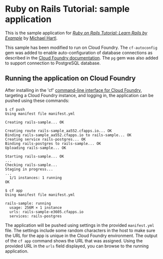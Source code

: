 # Ruby on Rails Tutorial: sample application

This is the sample application for [*Ruby on Rails Tutorial: Learn Rails by Example*](http://railstutorial.org/) by [Michael Hartl](http://michaelhartl.com/).

This sample has been modified to run on Cloud Foundry. The `cf-autoconfig` gem was added to enable auto-configuration of database connections as described in the [Cloud Foundry documentation](http://docs.cloudfoundry.com/docs/using/services/ruby-service-bindings.html). The `pg` gem was also added to support connection to PostgreSQL database. 

## Running the application on Cloud Foundry

After installing in the 'cf' [command-line interface for Cloud Foundry](http://docs.cloudfoundry.com/docs/using/managing-apps/cf/),
targeting a Cloud Foundry instance, and logging in, the application can be pushed using these commands:

~~~
$ cf push 
Using manifest file manifest.yml

Creating rails-sample... OK

Creating route rails-sample_aa552.cfapps.io... OK
Binding rails-sample_aa552.cfapps.io to rails-sample... OK
Creating service rails-postgres... OK
Binding rails-postgres to rails-sample... OK
Uploading rails-sample... OK

Starting rails-sample... OK
...
Checking rails-sample...
Staging in progress...
...
  1/1 instances: 1 running
OK

$ cf app
Using manifest file manifest.yml

rails-sample: running
  usage: 256M × 1 instance
  urls: rails-sample-e3605.cfapps.io
  services: rails-postgres
~~~

The application will be pushed using settings in the provided `manifest.yml` file. The settings include some random 
characters in the host to make sure the URL for the app is unique in the Cloud Foundry environment. The output of the
`cf app` command shows the URL that was assigned. Using the provided URL in the `urls` field displayed, you can browse 
to the running application.
